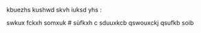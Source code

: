 kbuezhs kushwd 
skvh  iuksd yhs :
 
swkux 
fckxh 
somxuk # sùfkxh c
sduuxkcb 
qswouxckj 
qsufkb 
soib 